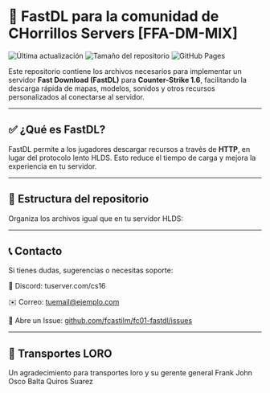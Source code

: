# 🎯 FastDL para la comunidad de CHorrillos Servers [FFA-DM-MIX]
 
![Última actualización](https://img.shields.io/github/last-commit/tu_usuario/cs16-fastdl?label=Última%20actualización)
![Tamaño del repositorio](https://img.shields.io/github/repo-size/tu_usuario/cs16-fastdl?label=Tamaño%20del%20repositorio)
![GitHub Pages](https://img.shields.io/badge/GitHub%20Pages-Activo-brightgreen)
 
Este repositorio contiene los archivos necesarios para implementar un servidor **Fast Download (FastDL)** para **Counter-Strike 1.6**, facilitando la descarga rápida de mapas, modelos, sonidos y otros recursos personalizados al conectarse al servidor.
 
---
 
## ✅ ¿Qué es FastDL?
 
FastDL permite a los jugadores descargar recursos a través de **HTTP**, en lugar del protocolo lento HLDS. Esto reduce el tiempo de carga y mejora la experiencia en tu servidor.
 
---
 
## 📂 Estructura del repositorio
 
Organiza los archivos igual que en tu servidor HLDS:

---

## 📞 Contacto
Si tienes dudas, sugerencias o necesitas soporte:


💬 Discord: tuserver.com/cs16


✉️ Correo: tuemail@ejemplo.com


📁 Abre un Issue: [github.com/fcastilm/fc01-fastdl/issues](https://github.com/fcastilm/fc01-fastdl/issues)
<!--
---

## 🦜 OSCO CHUPALA
## 🧠 Créditos
Este repositorio está diseñado para comunidades que desean ofrecer una mejor experiencia de descarga en servidores CS 1.6.
-->
---

## 🦜 Transportes LORO
Un agradecimiento para transportes loro y su gerente general Frank John Osco Balta Quiros Suarez

